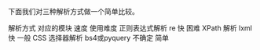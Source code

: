 下面我们对三种解析方式做一个简单比较。

解析方式	对应的模块	速度	使用难度
正则表达式解析	re	快	困难
XPath 解析	lxml	快	一般
CSS 选择器解析	bs4或pyquery	不确定	简单